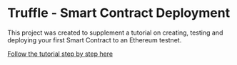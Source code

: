 # Truffle - Smart Contract Deployment

This project was created to supplement a tutorial on creating, testing and deploying your first Smart Contract to an Ethereum testnet.

[Follow the tutorial step by step here](https://medium.com/swlh/develop-test-and-deploy-your-first-ethereum-smart-contract-with-truffle-14e8956d69fc)
